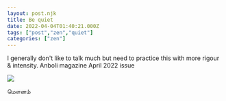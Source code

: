 ```yaml
---
layout: post.njk
title: Be quiet
date: 2022-04-04T01:40:21.000Z
tags: ["post","zen","quiet"]
categories: ["zen"]
---
```


I generally don't like to talk much but need to practice this with more rigour & intensity.‌ Anboli magazine April 2022 issue

![](/assets/images/be-quiet-e2c734a9.jpg)

மௌனம்